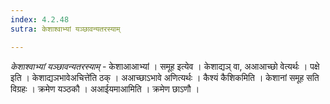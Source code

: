 ```yaml
---
index: 4.2.48
sutra: केशाश्वाभ्यां यञ्छावन्यतरस्याम्

---
```

_केशाश्वाभ्यां यञ्छावन्यतरस्याम्_ - केशाआआभ्यां । समूह इत्येव । केशाद्यञ् वा, अआआच्छो वेत्यर्थः । पक्षे इति । केशाद्यञभावेअचित्ते॑ति ठक् । अआच्छाऽभावे अणित्यर्थः । कैश्यं कैशिकमिति । केशानां समूह सति विग्रहः । क्रमेण यञ्ठकौ । अआईयमाआमिति । क्रमेण छाऽणौ ।